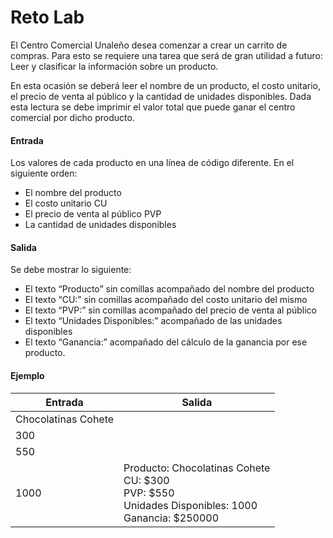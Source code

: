 # Reto Lab

El Centro Comercial Unaleño desea comenzar a crear un carrito de compras. Para esto se requiere una tarea que será de gran utilidad a futuro: Leer y clasificar la información sobre un producto.

En esta ocasión se deberá leer el nombre de un producto, el costo unitario, el precio de venta al público y la cantidad de unidades disponibles. Dada esta lectura se debe imprimir el valor total que puede ganar el centro comercial por dicho producto.

#### Entrada

Los valores de cada producto en una línea de código diferente. En el siguiente orden:

- El nombre del producto
- El costo unitario CU
- El precio de venta al público PVP
- La cantidad de unidades disponibles

#### Salida

Se debe mostrar lo siguiente:

- El texto “Producto” sin comillas acompañado del nombre del producto
- El texto “CU:” sin comillas acompañado del costo unitario del mismo
- El texto “PVP:” sin comillas acompañado del precio de venta al público
- El texto “Unidades Disponibles:” acompañado de las unidades disponibles
- El texto “Ganancia:” acompañado del cálculo de la ganancia por ese producto.

#### Ejemplo

| Entrada             | Salida                                                                                                        |
| ------------------- | ------------------------------------------------------------------------------------------------------------- |
| Chocolatinas Cohete |                                                                                                               |
| 300                 |                                                                                                               |
| 550                 |                                                                                                               |
| 1000                | Producto: Chocolatinas Cohete<br/>CU: $300<br/>PVP: $550<br/>Unidades Disponibles: 1000<br/>Ganancia: $250000 |
